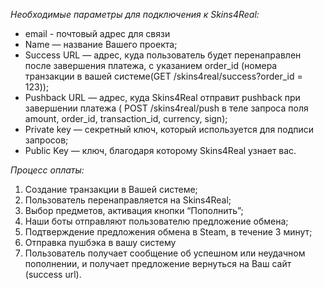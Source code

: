 *Необходимые параметры для подключения к Skins4Real:*
* email - почтовый адрес для связи
* Name — название Вашего проекта;
* Success URL — адрес, куда пользователь будет перенаправлен после завершения платежа, с указанием order_id (номера транзакции в вашей системе(GET /skins4real/success?order_id = 123));
* Pushback URL — адрес, куда Skins4Real отправит pushback при завершении платежа ( POST /skins4real/push в теле запроса поля amount, order_id, transaction_id, currency, sign);
* Private key — секретный ключ, который используется для подписи запросов;
* Public Key — ключ, благодаря которому Skins4Real узнает вас.

*Процесс оплаты:*
1. Создание транзакции в Вашей системе;
2. Пользователь перенаправляется на Skins4Real;
3. Выбор предметов, активация кнопки “Пополнить”;
4. Наши боты отправляют пользователю предложение обмена;
5. Подтверждение предложения обмена в Steam, в течение 3 минут;
6. Отправка пушбэка в вашу систему
7. Пользователь получает сообщение об успешном или неудачном пополнении, и получает предложение вернуться на Ваш сайт (success url).

    